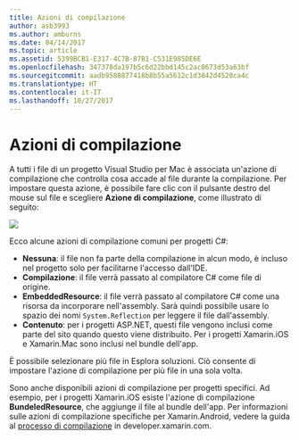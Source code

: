 ```yaml
---
title: Azioni di compilazione
author: asb3993
ms.author: amburns
ms.date: 04/14/2017
ms.topic: article
ms.assetid: 5399BCB1-E317-4C7B-87B1-C531E985DE6E
ms.openlocfilehash: 347378da197b5c6d22bbd145c2ac8673d53a63bf
ms.sourcegitcommit: aadb9588877418b8b55a5612c1d3842d4520ca4c
ms.translationtype: HT
ms.contentlocale: it-IT
ms.lasthandoff: 10/27/2017
---
```

# <a name="build-actions"></a>Azioni di compilazione 

A tutti i file di un progetto Visual Studio per Mac è associata un'azione di compilazione che controlla cosa accade al file durante la compilazione. Per impostare questa azione, è possibile fare clic con il pulsante destro del mouse sul file e scegliere **Azione di compilazione**, come illustrato di seguito:

![](media/projects-and-solutions-image1.png)

Ecco alcune azioni di compilazione comuni per progetti C#:

* **Nessuna**: il file non fa parte della compilazione in alcun modo, è incluso nel progetto solo per facilitarne l'accesso dall'IDE.
* **Compilazione**: il file verrà passato al compilatore C# come file di origine.
* **EmbeddedResource**: il file verrà passato al compilatore C# come una risorsa da incorporare nell'assembly. Sarà quindi possibile usare lo spazio dei nomi `System.Reflection` per leggere il file dall'assembly.
* **Contenuto**: per i progetti ASP.NET, questi file vengono inclusi come parte del sito quando questo viene distribuito. Per i progetti Xamarin.iOS e Xamarin.Mac sono inclusi nel bundle dell'app.

È possibile selezionare più file in Esplora soluzioni. Ciò consente di impostare l'azione di compilazione per più file in una sola volta.

Sono anche disponibili azioni di compilazione per progetti specifici. Ad esempio, per i progetti Xamarin.iOS esiste l'azione di compilazione **BundeledResource**, che aggiunge il file al bundle dell'app. Per informazioni sulle azioni di compilazione specifiche per Xamarin.Android, vedere la guida al [processo di compilazione](https://developer.xamarin.com/guides/android/under_the_hood/build_process/#Build_Actions) in developer.xamarin.com.